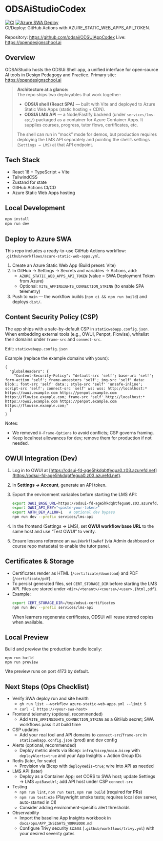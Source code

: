 # ODSAiStudioCodex

[![CI](https://github.com/odsai/ODSUiAppCodex/actions/workflows/ci.yml/badge.svg)](https://github.com/odsai/ODSUiAppCodex/actions/workflows/ci.yml)
[![Azure SWA Deploy](https://github.com/odsai/ODSUiAppCodex/actions/workflows/azure-static-web-apps.yml/badge.svg)](https://github.com/odsai/ODSUiAppCodex/actions/workflows/azure-static-web-apps.yml)
<br/>
CI/Deploy: GitHub Actions with AZURE_STATIC_WEB_APPS_API_TOKEN.

Repository: https://github.com/odsai/ODSUiAppCodex
Live: https://opendesignschool.ai

## Overview
ODSAiStudio hosts the ODSUi Shell app, a unified interface for open-source AI tools in Design Pedagogy and Practice.
Primary site: https://opendesignschool.ai

> **Architecture at a glance:**  
> The repo ships two deployables that work together:
> - **ODSUi shell (React SPA)** — built with Vite and deployed to Azure Static Web Apps (static hosting + CDN).
> - **ODSUi LMS API** — a Node/Fastify backend (under `services/lms-api/`) packaged as a container for Azure Container Apps. It supplies courses, progress, tutor flows, certificates, etc.
>
> The shell can run in “mock” mode for demos, but production requires deploying the LMS API separately and pointing the shell’s settings (`Settings → LMS`) at that API endpoint.

## Tech Stack
- React 18 + TypeScript + Vite
- TailwindCSS
- Zustand for state
- GitHub Actions CI/CD
- Azure Static Web Apps hosting

## Local Development
```bash
npm install
npm run dev
```

## Deploy to Azure SWA
This repo includes a ready-to-use GitHub Actions workflow: `.github/workflows/azure-static-web-apps.yml`.

1) Create an Azure Static Web App (Build preset: Vite)
2) In GitHub → Settings → Secrets and variables → Actions, add:
   - `AZURE_STATIC_WEB_APPS_API_TOKEN` (value = SWA Deployment Token from Azure)
   - Optional: `VITE_APPINSIGHTS_CONNECTION_STRING` (to enable SPA telemetry)
3) Push to `main` — the workflow builds (`npm ci && npm run build`) and deploys `dist/`.

## Content Security Policy (CSP)
The app ships with a safe-by-default CSP in `staticwebapp.config.json`. When embedding external tools (e.g., OWUI, Penpot, Flowise), whitelist their domains under `frame-src` and `connect-src`.

Edit: `staticwebapp.config.json`

Example (replace the example domains with yours):

```
{
  "globalHeaders": {
    "Content-Security-Policy": "default-src 'self'; base-uri 'self'; form-action 'self'; frame-ancestors 'self'; img-src 'self' data: blob:; font-src 'self' data:; style-src 'self' 'unsafe-inline'; script-src 'self'; connect-src 'self' ws: wss: http://localhost:* https://owui.example.com https://penpot.example.com https://flowise.example.com; frame-src 'self' http://localhost:* https://owui.example.com https://penpot.example.com https://flowise.example.com;"
  }
}
```

Notes:
- We removed `X-Frame-Options` to avoid conflicts; CSP governs framing.
- Keep localhost allowances for dev; remove them for production if not needed.

## OWUI Integration (Dev)

1. Log in to OWUI at [https://odsui-fd-age5hkdqbtfegua0.z03.azurefd.net](https://odsui-fd-age5hkdqbtfegua0.z03.azurefd.net).
2. In **Settings → Account**, generate an API token.
3. Export the environment variables before starting the LMS API:

   ```bash
   export OWUI_BASE_URL=https://odsui-fd-age5hkdqbtfegua0.z03.azurefd.net
   export OWUI_API_KEY="<paste-your-token>"
   export AUTH_DEV_ALLOW=1   # optional dev bypass
   npm run dev --prefix services/lms-api
   ```

4. In the frontend (Settings → LMS), set **OWUI workflow base URL** to the same host and use “Test OWUI” to verify.
5. Ensure lessons reference an `owuiWorkflowRef` (via Admin dashboard or course repo metadata) to enable the tutor panel.

## Certificates & Storage

- Certificates render as HTML (`/certificate/download`) and PDF (`/certificate/pdf`).
- To persist generated files, set `CERT_STORAGE_DIR` before starting the LMS API. Files are stored under `<dir>/<tenant>/<course>/<user>.{html,pdf}`.
- Example:
  ```bash
  export CERT_STORAGE_DIR=/tmp/odsui-certificates
  npm run dev --prefix services/lms-api
  ```
  When learners regenerate certificates, ODSUi will reuse stored copies when available.

## Local Preview

Build and preview the production bundle locally:

```
npm run build
npm run preview
```

Vite preview runs on port 4173 by default.

## Next Steps (Ops Checklist)
- Verify SWA deploy run and site health
  - `gh run list --workflow azure-static-web-apps.yml --limit 5`
  - `curl -I https://<your-swa-host>`
- Frontend telemetry (optional, recommended)
  - Add `VITE_APPINSIGHTS_CONNECTION_STRING` as a GitHub secret; SWA workflows pass it at build time
- CSP updates
  - Add your real tool and API domains to `connect-src`/`frame-src` in `staticwebapp.config.json` (prod) and dev config
- Alerts (optional, recommended)
  - Deploy metric alerts via Bicep: `infra/bicep/main.bicep` with `deployAlerts=true` and your App Insights + Action Group IDs
- Redis (later, for scale)
  - Provision via Bicep with `deployRedis=true`; wire into API as needed
- LMS API (later)
  - Deploy as a Container App; set CORS to SWA host; update Settings → LMS `apiBaseUrl`; add API host under CSP `connect-src`
- Testing
  - `npm run lint`, `npm run test`, `npm run build` (required for PRs)
  - `npm run test:e2e` (Playwright smoke tests; requires local dev server, auto-started in CI)
  - Consider adding environment-specific alert thresholds
- Observability
  - Import the baseline App Insights workbook in `docs/ops/APP_INSIGHTS_WORKBOOK.md`
  - Configure Trivy security scans (`.github/workflows/trivy.yml`) with your desired severity gates
